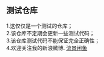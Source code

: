 测试仓库
--------------------
1.这仅仅是一个测试的仓库；<br>
2.该仓库不定期会更新一些测试代码；<br>
3.该仓库测试代码不能保证完全正确性；<br>
4.欢迎关注我的新浪微博. [流景闲鱼](http://weibo.com/u/5242038875)
